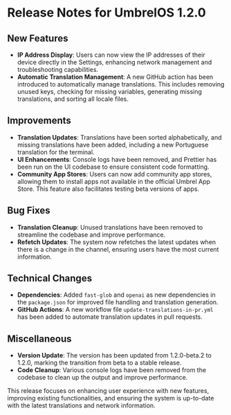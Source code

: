 # Release Notes for UmbrelOS 1.2.0

## New Features
- **IP Address Display**: Users can now view the IP addresses of their device directly in the Settings, enhancing network management and troubleshooting capabilities.
- **Automatic Translation Management**: A new GitHub action has been introduced to automatically manage translations. This includes removing unused keys, checking for missing variables, generating missing translations, and sorting all locale files.

## Improvements
- **Translation Updates**: Translations have been sorted alphabetically, and missing translations have been added, including a new Portuguese translation for the terminal.
- **UI Enhancements**: Console logs have been removed, and Prettier has been run on the UI codebase to ensure consistent code formatting.
- **Community App Stores**: Users can now add community app stores, allowing them to install apps not available in the official Umbrel App Store. This feature also facilitates testing beta versions of apps.

## Bug Fixes
- **Translation Cleanup**: Unused translations have been removed to streamline the codebase and improve performance.
- **Refetch Updates**: The system now refetches the latest updates when there is a change in the channel, ensuring users have the most current information.

## Technical Changes
- **Dependencies**: Added `fast-glob` and `openai` as new dependencies in the `package.json` for improved file handling and translation generation.
- **GitHub Actions**: A new workflow file `update-translations-in-pr.yml` has been added to automate translation updates in pull requests.

## Miscellaneous
- **Version Update**: The version has been updated from 1.2.0-beta.2 to 1.2.0, marking the transition from beta to a stable release.
- **Code Cleanup**: Various console logs have been removed from the codebase to clean up the output and improve performance.

This release focuses on enhancing user experience with new features, improving existing functionalities, and ensuring the system is up-to-date with the latest translations and network information.